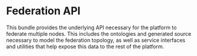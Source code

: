 # Federation API
This bundle provides the underlying API necessary for the platform to federate
multiple nodes. This includes the ontologies and generated source necessary
to model the federation topology, as well as service interfaces and utilities that help
expose this data to the rest of the platform.